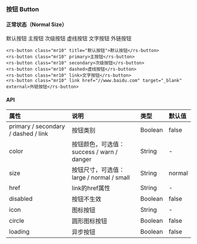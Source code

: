 ### 按钮 Button

#### 正常状态（Normal Size）
<div class="component-wrapper">
    <rs-button class="mr10" title="默认按钮">默认按钮</rs-button>
    <rs-button class="mr10" primary>主按钮</rs-button>
    <rs-button class="mr10" secondary>次级按钮</rs-button>
    <rs-button class="mr10" dashed>虚线按钮</rs-button>
    <rs-button class="mr10" link>文字按钮</rs-button>
    <rs-button class="mr10" link href="//www.baidu.com" target="_blank" external>外链按钮</rs-button>
</div>

``` vue
<rs-button class="mr10" title="默认按钮">默认按钮</rs-button>
<rs-button class="mr10" primary>主按钮</rs-button>
<rs-button class="mr10" secondary>次级按钮</rs-button>
<rs-button class="mr10" dashed>虚线按钮</rs-button>
<rs-button class="mr10" link>文字按钮</rs-button>
<rs-button class="mr10" link href="//www.baidu.com" target="_blank" external>外链按钮</rs-button>
```

#### API
|属性|说明|类型|默认值|
| :-----| :---- | :---- | :---- |
|primary / secondary / dashed / link|按钮类别|Boolean|false|
|color|按钮颜色，可选值：success / warn / danger|String|-|
|size|按钮尺寸，可选值：large / normal / small|String|normal|
|href|link的href属性|String|-|
|disabled|按钮不生效|Boolean|false|
|icon|图标按钮|String|-|
|circle|圆形图标按钮|Boolean|false|
|loading|异步按钮|Boolean|false|

